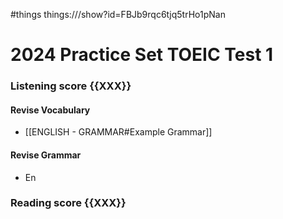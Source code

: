 #things things:///show?id=FBJb9rqc6tjq5trHo1pNan
# 2024 Practice Set TOEIC Test 1
### Listening score {{XXX}}
#### Revise Vocabulary
- [[ENGLISH - GRAMMAR#Example Grammar]]
#### Revise Grammar
- En
### Reading score {{XXX}}
